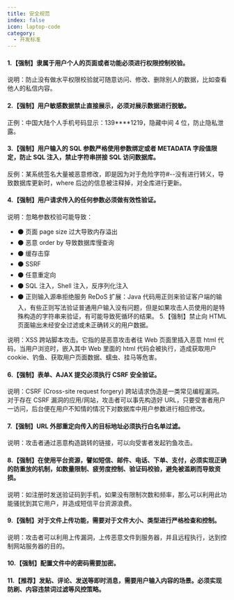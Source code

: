 ```yaml
---
title: 安全规范
index: false
icon: laptop-code
category:
  - 开发标准
---
```


#### 1.【强制】隶属于用户个人的页面或者功能必须进行权限控制校验。
说明：防止没有做水平权限校验就可随意访问、修改、删除别人的数据，比如查看他人的私信内容。
#### 2.【强制】用户敏感数据禁止直接展示，必须对展示数据进行脱敏。
正例：中国大陆个人手机号码显示：139****1219，隐藏中间 4 位，防止隐私泄露。
#### 3.【强制】用户输入的 SQL 参数严格使用参数绑定或者 METADATA 字段值限定，防止 SQL 注入，禁止字符串拼接 SQL 访问数据库。
反例：某系统签名大量被恶意修改，即是因为对于危险字符#--没有进行转义，导致数据库更新时，where 后边的信息被注释掉，对全库进行更新。
#### 4.【强制】用户请求传入的任何参数必须做有效性验证。
说明：忽略参数校验可能导致：
* ⚫ 页面 page size 过大导致内存溢出
* ⚫ 恶意 order by 导致数据库慢查询
* ⚫ 缓存击穿
* ⚫ SSRF
* ⚫ 任意重定向
* ⚫ SQL 注入，Shell 注入，反序列化注入
* ⚫ 正则输入源串拒绝服务 ReDoS
扩展：Java 代码用正则来验证客户端的输入，有些正则写法验证普通用户输入没有问题，但是如果攻击人员使用的是特殊构造的字符串来验证，有可能导致死循环的结果。 5.【强制】禁止向 HTML 页面输出未经安全过滤或未正确转义的用户数据。

说明：XSS 跨站脚本攻击。它指的是恶意攻击者往 Web 页面里插入恶意 html 代码，当用户浏览时，嵌入其中 Web 里面的 html 代码会被执行，造成获取用户 cookie、钓鱼、获取用户页面数据、蠕虫、挂马等危害。
#### 6.【强制】表单、AJAX 提交必须执行 CSRF 安全验证。
说明：CSRF (Cross-site request forgery) 跨站请求伪造是一类常见编程漏洞。对于存在 CSRF 漏洞的应用/网站，攻击者可以事先构造好 URL，只要受害者用户一访问，后台便在用户不知情的情况下对数据库中用户参数进行相应修改。
#### 7.【强制】URL 外部重定向传入的目标地址必须执行白名单过滤。
说明：攻击者通过恶意构造跳转的链接，可以向受害者发起钓鱼攻击。
#### 8.【强制】在使用平台资源，譬如短信、邮件、电话、下单、支付，必须实现正确的防重放的机制，如数量限制、疲劳度控制、验证码校验，避免被滥刷而导致资损。
说明：如注册时发送验证码到手机，如果没有限制次数和频率，那么可以利用此功能骚扰到其它用户，并造成短信平台资源浪费。
#### 9.【强制】对于文件上传功能，需要对于文件大小、类型进行严格检查和控制。
说明：攻击者可以利用上传漏洞，上传恶意文件到服务器，并且远程执行，达到控制网站服务器的目的。
#### 10.【强制】配置文件中的密码需要加密。
#### 11.【推荐】发贴、评论、发送等即时消息，需要用户输入内容的场景。必须实现防刷、内容违禁词过滤等风控策略。
